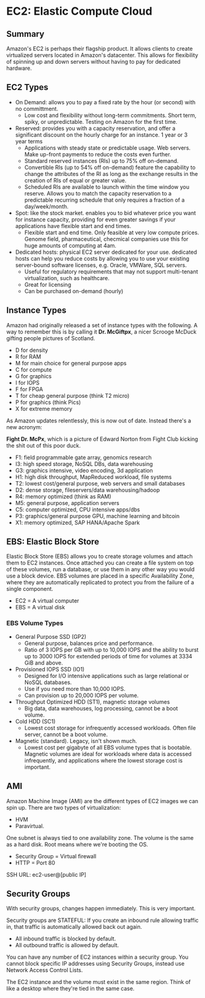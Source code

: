 # EC2: Elastic Compute Cloud

## Summary

Amazon's EC2 is perhaps their flagship product. It allows clients to create virtualized servers located in Amazon's datacenter. This allows for flexibility of spinning up and down servers without having to pay for dedicated hardware.

## EC2 Types

- On Demand: allows you to pay a fixed rate by the hour (or second) with no committment. 
  - Low cost and flexibility without long-term commitments. Short term, spiky, or unpredictable. Testing on Amazon for the first time.
- Reserved: provides you with a capacity reservation, and offer a significant discount on the hourly charge for an instance. 1 year or 3 year terms
  - Applications with steady state or predictable usage. Web servers. Make up-front payments to reduce the costs even further. 
  - Standard reserved instances (RIs) up to 75% off on-demand. 
  - Convertible RIs (up to 54% off on-demand) feature the capability to change the attributes of the RI as long as the exchange results in the creation of RIs of equal or greater value.
  - Scheduled RIs are available to launch within the time window you reserve. Allows you to match the capacity reservation to a predictable recurring schedule that only requires a fraction of a day/week/month.
- Spot: like the stock market. enables you to bid whatever price you want for instance capacity, providing for even greater savings if your applications have flexible start and end times.
  - Flexible start and end time. Only feasible at very low compute prices. Genome field, pharmaceutical, checmical companies use this for huge amounts of computing at 4am.
- Dedicated hosts: physical EC2 server dedicated for your use. dedicated hosts can help you reduce costs by allowing you to use your existing server-bound software licenses, e.g. Oracle, VMWare, SQL servers.
  - Useful for regulatory requirements that may not support multi-tenant virtualization, such as healthcare.
  - Great for licensing
  - Can be purchased on-demand (hourly)
  
  
## Instance Types

Amazon had originally released a set of instance types with the following. A way to remember this is by calling it **Dr. McGiftpx**, a nicer Scrooge McDuck gifting people pictures of Scotland.

- D for density
- R for RAM
- M for main choice for general purpose apps
- C for compute
- G for graphics
- I for IOPS
- F for FPGA
- T for cheap general purpose (think T2 micro)
- P for graphics (think Pics)
- X for extreme memory

As Amazon updates relentlessly, this is now out of date. Instead there's a new acronym: 

**Fight Dr. McPx**, which is a picture of Edward Norton from Fight Club kicking the shit out of this poor duck.

- F1: field programmable gate array, genomics research
- I3: high speed storage, NoSQL DBs, data warehousing
- G3: graphics intensive, video encoding, 3d application
- H1: high disk throughput, MapReduced workload, file systems
- T2: lowest cost/general purpose, web servers and small databases
- D2: dense storage, fileservers/data warehousing/hadoop
- R4: memory optimized (think as RAM)
- M5: general purpose, application servers
- C5: computer optimized, CPU intensive apps/dbs
- P3: graphics/general purpose GPU, machine learning and bitcoin
- X1: memory optimized, SAP HANA/Apache Spark

## EBS: Elastic Block Store
Elastic Block Store (EBS) allows you to create storage volumes and attach them to EC2 instances. Once attached you can create a file system on top of these volumes, run a database, or use them in any other way you would use a block device. EBS volumes are placed in a specific Availability Zone, where they are automatically replicated to protect you from the failure of a single component.

- EC2 = A virtual computer
- EBS = A virtual disk

### EBS Volume Types
- General Purpose SSD (GP2)
  - General purpose, balances price and performance.
  - Ratio of 3 IOPS per GB with up to 10,000 IOPS and the ability to burst up to 3000 IOPS for extended periods of time for volumes at 3334 GiB and above.
- Provisioned IOPS SSD (IO1)
  - Designed for I/O intensive applications such as large relational or NoSQL databases.
  - Use if you need more than 10,000 IOPS.
  - Can provision up to 20,000 IOPS per volume.
- Throughput Optimized HDD (ST1), magnetic storage volumes
  - Big data, data warehouses, log processing, cannot be a boot volume.
- Cold HDD (SC1)
  - Lowest cost storage for infrequently accessed workloads. Often file server, cannot be a boot volume.
- Magnetic (standard). Legacy, isn't shown much.
  - Lowest cost per gigabyte of all EBS volume types that is bootable. Magnetic volumes are ideal for workloads where data is accessed infrequently, and applications where the lowest storage cost is important.

## AMI
Amazon Machine Image (AMI) are the different types of EC2 images we can spin up. There are two types of virtualization: 

- HVM
- Paravirtual.

One subnet is always tied to one availability zone. The volume is the same as a hard disk. Root means where we're booting the OS.

- Security Group = Virtual firewall
- HTTP = Port 80

SSH URL: ec2-user@[public IP]

## Security Groups

With security groups, changes happen immediately. This is very important.

Security groups are STATEFUL: If you create an inbound rule allowing traffic in, that traffic is automatically allowed back out again.

- All inbound traffic is blocked by default.
- All outbound traffic is allowed by default.

You can have any number of EC2 instances within a security group. You cannot block specific IP addresses using Security Groups, instead use Network Access Control Lists.
  
The EC2 instance and the volume must exist in the same region. Think of like a desktop where they're tied in the same case.